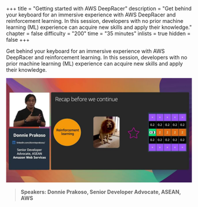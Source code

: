 +++
title = "Getting started with AWS DeepRacer"
description = "Get behind your keyboard for an immersive experience with AWS DeepRacer and reinforcement learning. In this session, developers with no prior machine learning (ML) experience can acquire new skills and apply their knowledge."
chapter = false
difficulty = "200"
time = "35 minutes"
inlists = true
hidden = false
+++

Get behind your keyboard for an immersive experience with AWS DeepRacer and reinforcement learning. In this session, developers with no prior machine learning (ML) experience can acquire new skills and apply their knowledge.

[![AWS Public Sector Summit Online - Getting started with AWS DeepRacer](./deepar.jpg)](https://pages.awscloud.com/aws-public-sector-summit-online-techsi03.html)

>  **Speakers: Donnie Prakoso, Senior Developer Advocate, ASEAN, AWS** 
